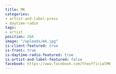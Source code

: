 ```yaml
---
title: MK
categories:
- artist-and-label-press
- daytime-radio
tags:
- artist
position: 266
image: "/uploads/mk.jpg"
is-client-featured: true
is-front: true
is-daytime-radio-featured: true
is-artist-and-label-featured: false
facebook: https://www.facebook.com/theofficialMK
---
```



